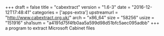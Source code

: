 +++
draft = false
title = "cabextract"
version = "1.6-3"
date = "2016-12-12T17:48:41"
categories = ['apps-extra']
upstreamurl = "http://www.cabextract.org.uk/"
arch = "x86_64"
size = "58256"
usize = "151916"
sha1sum = "a4191d75f4fb0aa5a599d98d51bfc5aec095adbb"
+++
a program to extract Microsoft Cabinet files
